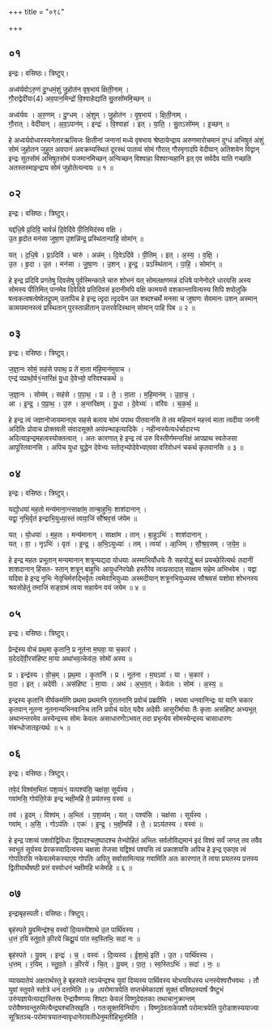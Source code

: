 +++
title = "०९८"

+++


## ०१
इन्द्रः। वसिष्ठः। त्रिष्टुप्।

अध्व॑र्यवोऽरु॒णं दु॒ग्धमं॒शुं जु॒होत॑न वृष॒भाय॑ क्षिती॒नाम् ।  
गौ॒राद्वेदी॑या{4} अव॒पान॒मिन्द्रो॑ वि॒श्वाहेद्या॑ति सु॒तसो॑ममि॒च्छन् ॥

अध्व॑र्यवः । अ॒रु॒णम् । दु॒ग्धम् । अं॒शुम् । जु॒होत॑न । वृ॒ष॒भाय॑ । क्षि॒ती॒नाम् ।  
गौ॒रात् । वेदी॑यान् । अ॒व॒ऽपान॑म् । इन्द्रः॑ । वि॒श्वाहा॑ । इत् । या॒ति॒ । सु॒तऽसो॑मम् । इ॒च्छन् ॥

हे अध्वर्यवोध्वरस्यनेतारऋत्विजः क्षितीनां जनानां मध्ये वृषभाय श्रेष्ठायेन्द्राय अरुणमारोचमानं दुग्धं अभिषुतं अंशुं सोमं जुहोतन जुहुत अवपानं अवक्रम्यस्थितं दूरस्थं पातव्यं सोमं गौरात् गौरमृगादपि वेदीयान् अतिशयेन विद्वान् इन्द्रः सुतसोमं अभिषुतसोमं यजमानमिच्छन् अन्विच्छन् विश्वाहा विश्वान्यहानि इत् एव सर्वदैव याति गच्छति अतस्तस्माइन्द्राय सोमं जुहोतेत्यन्वयः ॥ १ ॥

## ०२
इन्द्रः। वसिष्ठः। त्रिष्टुप्।

यद्द॑धि॒षे प्र॒दिवि॒ चार्वन्नं॑ दि॒वेदि॑वे पी॒तिमिद॑स्य वक्षि ।  
उ॒त हृ॒दोत मन॑सा जुषा॒ण उ॒शन्नि॑न्द्र॒ प्रस्थि॑तान्पाहि॒ सोमा॑न् ॥

यत् । द॒धि॒षे । प्र॒ऽदिवि॑ । चारु॑ । अन्न॑म् । दि॒वेऽदि॑वे । पी॒तिम् । इत् । अ॒स्य॒ । व॒क्षि॒ ।  
उ॒त । हृ॒दा । उ॒त । मन॑सा । जु॒षा॒णः । उ॒शन् । इ॒न्द्र॒ । प्रऽस्थि॑तान् । पा॒हि॒ । सोमा॑न् ॥

हे इन्द्र प्रदिवि प्रगतेषु दिवसेषु पूर्वस्मिन्काले चारु शोभनं यत् सोमलक्षणमन्नं दधिषे पानेनोदरे धारयसि अस्य सोमस्य पीतिमित् पानमेव दिवेदिवे प्रतिदिवसं इदानीमपि वक्षि कामयसे वशकान्तावित्यस्य सिपि शपोलुकि षत्वकत्वषत्वेष्वेतद्रूपम् उतापिच हे इन्द्र त्दृदा त्दृदयेन उत शब्दश्चर्थे मनसा च जुषाणः सेवमानः उशन् अस्मान् कामयमानस्त्वं प्रस्थितान् पुरस्तान्नीतान् उत्तरवेदिस्थान् सोमान् पाहि पिब ॥ २ ॥

## ०३
इन्द्रः। वसिष्ठः। त्रिष्टुप्।

ज॒ज्ञा॒नः सोमं॒ सह॑से पपाथ॒ प्र ते॑ मा॒ता म॑हि॒मान॑मुवाच ।  
एन्द्र॑ पप्राथो॒र्व१॒॑न्तरि॑क्षं यु॒धा दे॒वेभ्यो॒ वरि॑वश्चकर्थ ॥

ज॒ज्ञा॒नः । सोम॑म् । सह॑से । प॒पा॒थ॒ । प्र । ते॒ । मा॒ता । म॒हि॒मान॑म् । उ॒वा॒च॒ ।  
आ । इ॒न्द्र॒ । प॒प्रा॒थ॒ । उ॒रु । अ॒न्तरि॑क्षम् । यु॒धा । दे॒वेभ्यः॑ । वरि॑वः । च॒क॒र्थ॒ ॥

हे इन्द्र त्वं जज्ञानोजायमानएव सहसे बलाय सोमं पपाथ पीतवानसि ते तव महिमानं महत्त्वं माता त्वदीया जननी अदितिः प्रोवाच प्रोक्तवती संवादसूक्ते अयंपन्थाइत्यादिके । नहीन्वस्येत्यर्धर्चादारभ्य अदित्याइन्द्रमहत्वस्योक्तत्वात् । अतः कारणात् हे इन्द्र त्वं उरु विस्तीर्णमन्तरिक्षं आपप्राथ स्वतेजसा आपूरितवानसि । अपिच युधा युद्धेन देवेभ्यः स्तोतृभ्योदेवेभ्यएववा वरिवोधनं चकर्थ कृतवानसि ॥ ३ ॥

## ०४
इन्द्रः। वसिष्ठः। त्रिष्टुप्।

यद्यो॒धया॑ मह॒तो मन्य॑माना॒न्त्साक्षा॑म॒ तान्बा॒हुभिः॒ शाश॑दानान् ।  
यद्वा॒ नृभि॒र्वृत॑ इन्द्राभि॒युध्या॒स्तं त्वया॒जिं सौ॑श्रव॒सं ज॑येम ॥

यत् । यो॒धयाः॑ । म॒ह॒तः । मन्य॑मानान् । साक्षा॑म । तान् । बा॒हुऽभिः॑ । शाश॑दानान् ।  
यत् । वा॒ । नृऽभिः॑ । वृतः॑ । इ॒न्द्र॒ । अ॒भि॒ऽयुध्याः॑ । तम् । त्वया॑ । आ॒जिम् । सौ॒श्र॒व॒सम् । ज॒ये॒म॒ ॥

हे इन्द्र महतः प्रभूतान् मन्यमानान् शत्रून्यद्यदा योधयाः अस्माभिर्योधयेः तैः सहयोद्धुं बलं प्रयच्छेरित्यर्थः तदानीं शाशदानान् हिंसत- स्तान् शत्रून् बाहुभिः आयुधनिरपेक्षैः हस्तैरेव त्वत्प्रसादात् साक्षाम सहेम अभिभवेम । यद्वा यदिवा हे इन्द्र नृभिः नेतृभिर्मरुद्भिर्वृतः त्वमेवाभियुध्याः अस्मदीयान् शत्रूनभियुध्यस्व सौश्रवसं यशोवा शोभनस्य श्रवसोहेतुं तमाजिं सङ्ग्रामं त्वया सहायेन वयं जयेम ॥ ४ ॥

## ०५
इन्द्रः। वसिष्ठः। त्रिष्टुप्।

प्रेन्द्र॑स्य वोचं प्रथ॒मा कृ॒तानि॒ प्र नूत॑ना म॒घवा॒ या च॒कार॑ ।  
य॒देददे॑वी॒रस॑हिष्ट मा॒या अथा॑भव॒त्केव॑लः॒ सोमो॑ अस्य ॥

प्र । इन्द्र॑स्य । वो॒च॒म् । प्र॒थ॒मा । कृ॒तानि॑ । प्र । नूत॑ना । म॒घऽवा॑ । या । च॒कार॑ ।  
य॒दा । इत् । अदे॑वीः । अस॑हिष्ट । मा॒याः । अथ॑ । अ॒भ॒व॒त् । केव॑लः । सोमः॑ । अ॒स्य॒ ॥

इन्द्रस्य कृतानि वीर्यकर्माणि प्रथमा प्रथमानि पुरातनानि प्रवोचं प्रब्रवीमि । मघवा धनवानिन्द्रः या यानि चकार कृतवान् नूतना नूतनान्यभिनवानिच तानि प्रवोचं यदेत् यदैव अदेवीः आसुरीर्मायाः तैः कृताः असहिष्ट अभ्यभूत् अथानन्तरमेव अस्येन्द्रस्य सोमः केवलः असाधारणो॓ऽभवत् तदा प्रभृत्येव सोमस्येन्द्रस्य चासाधारणः संबन्धोजातइत्यर्थः ॥ ५ ॥

## ०६
इन्द्रः। वसिष्ठः। त्रिष्टुप्।

तवे॒दं विश्व॑म॒भितः॑ पश॒व्यं१॒॑ यत्पश्य॑सि॒ चक्ष॑सा॒ सूर्य॑स्य ।  
गवा॑मसि॒ गोप॑ति॒रेक॑ इन्द्र भक्षी॒महि॑ ते॒ प्रय॑तस्य॒ वस्वः॑ ॥

तव॑ । इ॒दम् । विश्व॑म् । अ॒भितः॑ । प॒श॒व्य॑म् । यत् । पश्य॑सि । चक्ष॑सा । सूर्य॑स्य ।  
गवा॑म् । अ॒सि॒ । गोऽप॑तिः । एकः॑ । इ॒न्द्र॒ । भ॒क्षी॒महि॑ । ते॒ । प्रऽय॑तस्य । वस्वः॑ ॥

हे इन्द्र पशव्यं पशवोद्विविधाः द्विपादश्चतुष्पादश्च तेभ्योहितं अभितः सर्वतोविद्यमानं इदं विश्वं सर्वं जगत् तव तवैव स्वभूतं सूर्यस्य प्रेरकस्यादित्यस्य चक्षसा तेजसा यद्विश्वं पश्यसि त्वं प्रकाशयसि अपिच हे इन्द्र एकएव त्वं गोपतिरसि नकेवलमेकस्याएव गोपतिः अपितु सर्वासामित्याह गवामिति अतः कारणात् ते त्वया प्रयतस्य प्रत्तस्य द्वितीयार्थेषष्ठी प्रत्तं वस्वोधनं भक्षीमहि भजेमहि ॥ ६ ॥

## ०७
इन्द्राबृहस्पती। वसिष्ठः। त्रिष्टुप्।

बृह॑स्पते यु॒वमिन्द्र॑श्च॒ वस्वो॑ दि॒व्यस्ये॑शाथे उ॒त पार्थि॑वस्य ।  
ध॒त्तं र॒यिं स्तु॑व॒ते की॒रये॑ चिद्यू॒यं पा॑त स्व॒स्तिभिः॒ सदा॑ नः ॥

बृह॑स्पते । यु॒वम् । इन्द्रः॑ । च॒ । वस्वः॑ । दि॒व्यस्य॑ । ई॒शा॒थे॒ इति॑ । उ॒त । पार्थि॑वस्य ।  
ध॒त्तम् । र॒यिम् । स्तु॒व॒ते । की॒रये॑ । चि॒त् । यू॒यम् । पा॒त॒ । स्व॒स्तिऽभिः॑ । सदा॑ । नः॒ ॥

व्याख्यातेयं अक्षरार्थस्तु हे बृहस्पते त्वञ्चेन्द्रश्च युवां दिव्यस्य पार्थिवस्य चोभयविधस्य धनस्येश्वरौभवथः । तौ युवां स्तुवते स्तोत्रे धनं दत्तमिति ॥ ७ ॥परोमात्रयेति सप्तर्चमेकादशं सूक्तं वसिष्ठस्यार्षं त्रैष्टुभं उरुंयज्ञायेत्याद्यास्तिस्रः ऎन्द्रावैष्णव्यः शिष्टाः केवलं विष्णुदेवतकाः तथाचानुक्रान्तम् परोवैष्णवन्तूरुमित्यैन्द्र्यश्चतिस्रइति । गतःसूक्तविनियोगः । विष्णुदेवताकेपशौ परोमात्रयेति पुरोडाशस्ययाज्या सूत्रितञ्च-परोमात्रयातन्वावृधानेरावतीधेनुमतीहिभूतमिति ।